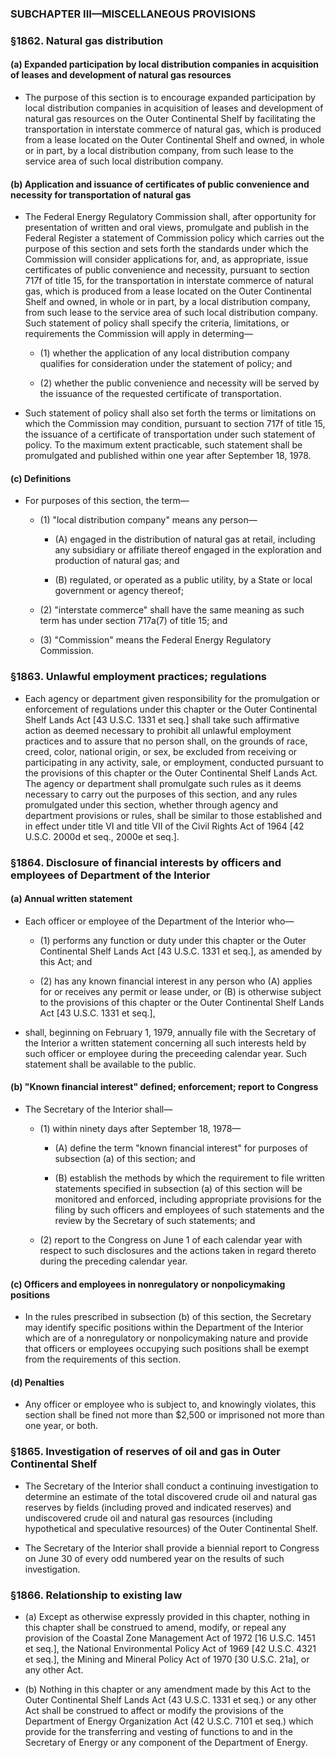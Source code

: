 ### SUBCHAPTER III—MISCELLANEOUS PROVISIONS

### §1862. Natural gas distribution
#### (a) Expanded participation by local distribution companies in acquisition of leases and development of natural gas resources
* The purpose of this section is to encourage expanded participation by local distribution companies in acquisition of leases and development of natural gas resources on the Outer Continental Shelf by facilitating the transportation in interstate commerce of natural gas, which is produced from a lease located on the Outer Continental Shelf and owned, in whole or in part, by a local distribution company, from such lease to the service area of such local distribution company.

#### (b) Application and issuance of certificates of public convenience and necessity for transportation of natural gas
* The Federal Energy Regulatory Commission shall, after opportunity for presentation of written and oral views, promulgate and publish in the Federal Register a statement of Commission policy which carries out the purpose of this section and sets forth the standards under which the Commission will consider applications for, and, as appropriate, issue certificates of public convenience and necessity, pursuant to section 717f of title 15, for the transportation in interstate commerce of natural gas, which is produced from a lease located on the Outer Continental Shelf and owned, in whole or in part, by a local distribution company, from such lease to the service area of such local distribution company. Such statement of policy shall specify the criteria, limitations, or requirements the Commission will apply in determing—

  * (1) whether the application of any local distribution company qualifies for consideration under the statement of policy; and

  * (2) whether the public convenience and necessity will be served by the issuance of the requested certificate of transportation.


* Such statement of policy shall also set forth the terms or limitations on which the Commission may condition, pursuant to section 717f of title 15, the issuance of a certificate of transportation under such statement of policy. To the maximum extent practicable, such statement shall be promulgated and published within one year after September 18, 1978.

#### (c) Definitions
* For purposes of this section, the term—

  * (1) "local distribution company" means any person—

    * (A) engaged in the distribution of natural gas at retail, including any subsidiary or affiliate thereof engaged in the exploration and production of natural gas; and

    * (B) regulated, or operated as a public utility, by a State or local government or agency thereof;


  * (2) "interstate commerce" shall have the same meaning as such term has under section 717a(7) of title 15; and

  * (3) "Commission" means the Federal Energy Regulatory Commission.

### §1863. Unlawful employment practices; regulations
* Each agency or department given responsibility for the promulgation or enforcement of regulations under this chapter or the Outer Continental Shelf Lands Act [43 U.S.C. 1331 et seq.] shall take such affirmative action as deemed necessary to prohibit all unlawful employment practices and to assure that no person shall, on the grounds of race, creed, color, national origin, or sex, be excluded from receiving or participating in any activity, sale, or employment, conducted pursuant to the provisions of this chapter or the Outer Continental Shelf Lands Act. The agency or department shall promulgate such rules as it deems necessary to carry out the purposes of this section, and any rules promulgated under this section, whether through agency and department provisions or rules, shall be similar to those established and in effect under title VI and title VII of the Civil Rights Act of 1964 [42 U.S.C. 2000d et seq., 2000e et seq.].

### §1864. Disclosure of financial interests by officers and employees of Department of the Interior
#### (a) Annual written statement
* Each officer or employee of the Department of the Interior who—

  * (1) performs any function or duty under this chapter or the Outer Continental Shelf Lands Act [43 U.S.C. 1331 et seq.], as amended by this Act; and

  * (2) has any known financial interest in any person who (A) applies for or receives any permit or lease under, or (B) is otherwise subject to the provisions of this chapter or the Outer Continental Shelf Lands Act [43 U.S.C. 1331 et seq.],


* shall, beginning on February 1, 1979, annually file with the Secretary of the Interior a written statement concerning all such interests held by such officer or employee during the preceeding calendar year. Such statement shall be available to the public.

#### (b) "Known financial interest" defined; enforcement; report to Congress
* The Secretary of the Interior shall—

  * (1) within ninety days after September 18, 1978—

    * (A) define the term "known financial interest" for purposes of subsection (a) of this section; and

    * (B) establish the methods by which the requirement to file written statements specified in subsection (a) of this section will be monitored and enforced, including appropriate provisions for the filing by such officers and employees of such statements and the review by the Secretary of such statements; and


  * (2) report to the Congress on June 1 of each calendar year with respect to such disclosures and the actions taken in regard thereto during the preceding calendar year.

#### (c) Officers and employees in nonregulatory or nonpolicymaking positions
* In the rules prescribed in subsection (b) of this section, the Secretary may identify specific positions within the Department of the Interior which are of a nonregulatory or nonpolicymaking nature and provide that officers or employees occupying such positions shall be exempt from the requirements of this section.

#### (d) Penalties
* Any officer or employee who is subject to, and knowingly violates, this section shall be fined not more than $2,500 or imprisoned not more than one year, or both.

### §1865. Investigation of reserves of oil and gas in Outer Continental Shelf
* The Secretary of the Interior shall conduct a continuing investigation to determine an estimate of the total discovered crude oil and natural gas reserves by fields (including proved and indicated reserves) and undiscovered crude oil and natural gas resources (including hypothetical and speculative resources) of the Outer Continental Shelf.

* The Secretary of the Interior shall provide a biennial report to Congress on June 30 of every odd numbered year on the results of such investigation.

### §1866. Relationship to existing law
* (a) Except as otherwise expressly provided in this chapter, nothing in this chapter shall be construed to amend, modify, or repeal any provision of the Coastal Zone Management Act of 1972 [16 U.S.C. 1451 et seq.], the National Environmental Policy Act of 1969 [42 U.S.C. 4321 et seq.], the Mining and Mineral Policy Act of 1970 [30 U.S.C. 21a], or any other Act.

* (b) Nothing in this chapter or any amendment made by this Act to the Outer Continental Shelf Lands Act (43 U.S.C. 1331 et seq.) or any other Act shall be construed to affect or modify the provisions of the Department of Energy Organization Act (42 U.S.C. 7101 et seq.) which provide for the transferring and vesting of functions to and in the Secretary of Energy or any component of the Department of Energy.